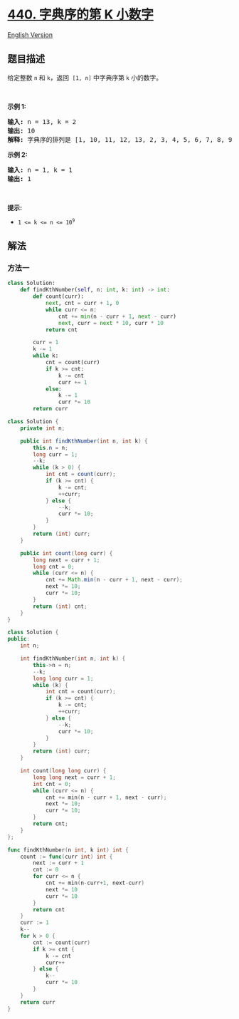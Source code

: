 # [440. 字典序的第 K 小数字](https://leetcode.cn/problems/k-th-smallest-in-lexicographical-order)

[English Version](/solution/0400-0499/0440.K-th%20Smallest%20in%20Lexicographical%20Order/README_EN.md)

<!-- tags:字典树 -->

<!-- difficulty:困难 -->

## 题目描述

<!-- 这里写题目描述 -->

<p>给定整数&nbsp;<code>n</code>&nbsp;和&nbsp;<code>k</code>，返回&nbsp;&nbsp;<code>[1, n]</code>&nbsp;中字典序第&nbsp;<code>k</code>&nbsp;小的数字。</p>

<p>&nbsp;</p>

<p><strong>示例 1:</strong></p>

<pre>
<strong>输入: </strong>n = 13, k = 2
<strong>输出: </strong>10
<strong>解释: </strong>字典序的排列是 [1, 10, 11, 12, 13, 2, 3, 4, 5, 6, 7, 8, 9]，所以第二小的数字是 10。
</pre>

<p><strong>示例 2:</strong></p>

<pre>
<strong>输入:</strong> n = 1, k = 1
<strong>输出:</strong> 1
</pre>

<p>&nbsp;</p>

<p><strong>提示:</strong></p>

<ul>
	<li><code>1 &lt;= k &lt;= n &lt;= 10<sup>9</sup></code></li>
</ul>

## 解法

### 方法一

<!-- tabs:start -->

```python
class Solution:
    def findKthNumber(self, n: int, k: int) -> int:
        def count(curr):
            next, cnt = curr + 1, 0
            while curr <= n:
                cnt += min(n - curr + 1, next - curr)
                next, curr = next * 10, curr * 10
            return cnt

        curr = 1
        k -= 1
        while k:
            cnt = count(curr)
            if k >= cnt:
                k -= cnt
                curr += 1
            else:
                k -= 1
                curr *= 10
        return curr
```

```java
class Solution {
    private int n;

    public int findKthNumber(int n, int k) {
        this.n = n;
        long curr = 1;
        --k;
        while (k > 0) {
            int cnt = count(curr);
            if (k >= cnt) {
                k -= cnt;
                ++curr;
            } else {
                --k;
                curr *= 10;
            }
        }
        return (int) curr;
    }

    public int count(long curr) {
        long next = curr + 1;
        long cnt = 0;
        while (curr <= n) {
            cnt += Math.min(n - curr + 1, next - curr);
            next *= 10;
            curr *= 10;
        }
        return (int) cnt;
    }
}
```

```cpp
class Solution {
public:
    int n;

    int findKthNumber(int n, int k) {
        this->n = n;
        --k;
        long long curr = 1;
        while (k) {
            int cnt = count(curr);
            if (k >= cnt) {
                k -= cnt;
                ++curr;
            } else {
                --k;
                curr *= 10;
            }
        }
        return (int) curr;
    }

    int count(long long curr) {
        long long next = curr + 1;
        int cnt = 0;
        while (curr <= n) {
            cnt += min(n - curr + 1, next - curr);
            next *= 10;
            curr *= 10;
        }
        return cnt;
    }
};
```

```go
func findKthNumber(n int, k int) int {
	count := func(curr int) int {
		next := curr + 1
		cnt := 0
		for curr <= n {
			cnt += min(n-curr+1, next-curr)
			next *= 10
			curr *= 10
		}
		return cnt
	}
	curr := 1
	k--
	for k > 0 {
		cnt := count(curr)
		if k >= cnt {
			k -= cnt
			curr++
		} else {
			k--
			curr *= 10
		}
	}
	return curr
}
```

<!-- tabs:end -->

<!-- end -->
